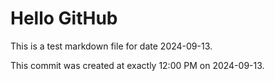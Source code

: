 # Hello GitHub
This is a test markdown file for date 2024-09-13.

This commit was created at exactly 12:00 PM on 2024-09-13.
